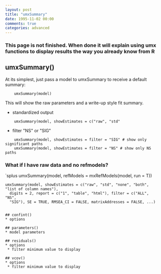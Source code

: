 ```yaml
---
layout: post
title: "umxSummary"
date: 1995-11-02 00:00
comments: true
categories: advanced
---
```


### This page is not finished. When done it will explain using umx functions to display results the way you already know from R

## umxSummary()
At its simplest, just pass a model to umxSummary to receive a default summary:

```splus
	umxSummary(model)
```

This will show the raw parameters and a write-up style fit summary.


 * standardized output

 ```splus
     umxSummary(model, showEstimates = c("raw", "std"
 ```

 * filter "NS" or "SIG"

 ```splus
     umxSummary(model, showEstimates = filter = "SIG" # show only significant paths
     umxSummary(model, showEstimates = filter = "NS" # show only NS paths
 ```

### What if I have raw data and no refmodels?

`splus
	umxSummary(model, refModels = mxRefModels(model, run = T))

```
umxSummary(model, showEstimates = c("raw", "std", "none", "both", "list of column names"),
  digits = 2, report = c("1", "table", "html"), filter = c("ALL", "NS",
  "SIG"), SE = TRUE, RMSEA_CI = FALSE, matrixAddresses = FALSE, ...)


## confint()
* options

## parameters()
* model parameters

## residuals()
* options
 * filter minimum value to display

## vcov()
* options
 * filter minimum value to display

